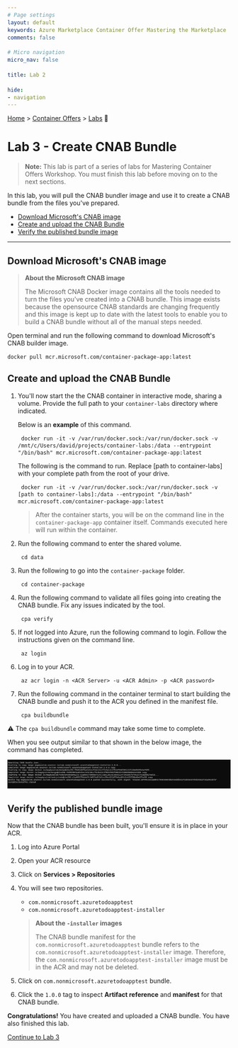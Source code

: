 ```yaml
---
# Page settings
layout: default
keywords: Azure Marketplace Container Offer Mastering the Marketplace
comments: false

# Micro navigation
micro_nav: false

title: Lab 2

hide:
- navigation
---
```


[Home](../../../) > [Container Offers](../../) > [Labs](../../index.md#labs) 🧪

# Lab 3 - Create CNAB Bundle

> **Note:** This lab is part of a series of labs for Mastering Container Offers Workshop. You must finish this lab before moving on to the next sections.

In this lab, you will pull the CNAB bundler image and use it to create a CNAB bundle from the files you've prepared.

<!-- no toc -->
- [Download Microsoft's CNAB image](#download-microsofts-cnab-image)
- [Create and upload the CNAB Bundle](#create-and-upload-the-cnab-bundle)
- [Verify the published bundle image](#verify-the-published-bundle-image)

---

## Download Microsoft's CNAB image

> **About the Microsoft CNAB image**
>
> The Microsoft CNAB Docker image contains all the tools needed to turn the files you've created into a CNAB bundle. This image exists because the opensource CNAB standards are changing frequently and this image is kept up to date with the latest tools to enable you to build a CNAB bundle without all of the manual steps needed.

Open terminal and run the following command to download Microsoft's CNAB builder image.

    docker pull mcr.microsoft.com/container-package-app:latest

## Create and upload the CNAB Bundle

1. You'll now start the the CNAB container in interactive mode, sharing a volume. Provide the full path to your `container-labs` directory where indicated.

    Below is an **example** of this command.

        docker run -it -v /var/run/docker.sock:/var/run/docker.sock -v /mnt/c/Users/david/projects/container-labs:/data --entrypoint "/bin/bash" mcr.microsoft.com/container-package-app:latest

    The following is the command to run. Replace [path to container-labs] with your complete path from the root of your drive.

        docker run -it -v /var/run/docker.sock:/var/run/docker.sock -v [path to container-labs]:/data --entrypoint "/bin/bash" mcr.microsoft.com/container-package-app:latest

    > After the container starts, you will be on the command line in the `container-package-app` container itself. Commands executed here will run within the container.

2. Run the following command to enter the shared volume.

        cd data

3. Run the following to go into the `container-package` folder.

        cd container-package

4. Run the following command to validate all files going into creating the CNAB bundle. Fix any issues indicated by the tool.

        cpa verify

5. If not logged into Azure, run the following command to login. Follow the instructions given on the command line.

        az login

6. Log in to your ACR.

        az acr login -n <ACR Server> -u <ACR Admin> -p <ACR password>

7. Run the following command in the container terminal to start building the CNAB bundle and push it to the ACR you defined in the manifest file.

        cpa buildbundle

  ⚠️ The `cpa buildbundle` command may take some time to complete.

  When you see output similar to that shown in the below image, the command has completed.

  ![Terminal](images/image2.png)

## Verify the published bundle image

Now that the CNAB bundle has been built, you'll ensure it is in place in your ACR.

1. Log into Azure Portal
2. Open your ACR resource
3. Click on **Services > Repositories**
4. You will see two repositories.
      - `com.nonmicrosoft.azuretodoapptest`
      - `com.nonmicrosoft.azuretodoapptest-installer`

    > **About the `-installer` images**
    >
    > The CNAB bundle manifest for the `com.nonmicrosoft.azuretodoapptest` bundle refers to the `com.nonmicrosoft.azuretodoapptest-installer` image. Therefore, the `com.nonmicrosoft.azuretodoapptest-installer` image must be in the ACR and may not be deleted.

5. Click on `com.nonmicrosoft.azuretodoapptest` bundle.
6. Click the `1.0.0` tag to inspect **Artifact reference** and **manifest** for that CNAB bundle.

**Congratulations!** You have created and uploaded a CNAB bundle. You have also finished this lab.

[Continue to Lab 3](../lab3-publishing-container-offer/index.md)